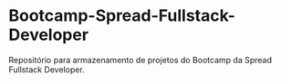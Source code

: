 # Bootcamp-Spread-Fullstack-Developer
Repositório para armazenamento de projetos do Bootcamp da Spread Fullstack Developer.
